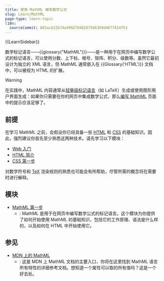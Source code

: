 ```yaml
---
title: 使用 MathML 编写数学公式
slug: Learn/MathML
page-type: learn-topic
l10n:
  sourceCommit: 865acb22b74a49927b98267566369d4677414f53
---
```


{{LearnSidebar}}

数学标记语言——{{glossary("MathML")}}——是一种用于在网页中编写数学公式的标记语言，可以使用分数、上下标、根号、矩阵、积分、级数等。虽然它最初设计为独立的 XML 语言，但 MathML 通常嵌入在 {{Glossary('HTML')}} 文档中，可以被视为 HTML 的扩展。

> [!WARNING]
> 在实践中，MathML 内容通常从[轻量级标记语言](https://zh.wikipedia.org/wiki/轻量级标记语言)（如 LaTeX）生成或使用图形用户界面生成：如果你只需要在你的网页中集成数学公式，那么[编写 MathML](/zh-CN/docs/Web/MathML/Authoring) 页面中的提示应该足够了。

## 前提

在学习 MathML 之前，会假设你已经具备一些 [HTML](/zh-CN/docs/Learn/HTML) 和 [CSS](/zh-CN/docs/Learn/CSS) 的基础知识。因此，强烈建议你首先至少熟悉这两种技术。请先学习以下模块：

- [Web 入门](/zh-CN/docs/Learn/Getting_started_with_the_web)
- [HTML 简介](/zh-CN/docs/Learn/HTML/Introduction_to_HTML)
- [CSS 第一步](/zh-CN/docs/Learn/CSS/First_steps)

对数学符号和 [TeX](https://zh.wikipedia.org/wiki/TeX) 渲染规则的熟悉也可能会有所帮助，尽管所需的概念将在需要时进行解释。

## 模块

- [MathML 第一步](/zh-CN/docs/Learn/MathML/First_steps)
  - : MathML 是用于在网页中编写数学公式的标记语言。这个模块为你提供了如何开始使用 MathML 的基础知识，包括它的工作原理、语法是什么样的，以及如何在 HTML 中开始使用它。

## 参见

- [MDN 上的 MathML](/zh-CN/docs/Web/MathML)
  - : 这是 MDN 上 MathML 文档的主要入口，你将在这里找到 MathML 语言所有特性的详细参考文档。想知道一个属性可以取的所有值吗？这是一个好去处。
